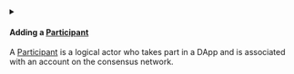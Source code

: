 <details>
<summary>
<h4>

Adding a [Participant](https://docs.reach.sh/model/#term_participant)
</h4>

A [Participant](https://docs.reach.sh/model/#term_participant) is a logical actor who takes part in a DApp and is associated with an account on the consensus network.

</summary>
<p>

A **Participant** is a class that represent an account connected to the contract as well as a user connected to the frontend.

```javascript
const Auctioneer = Participant('Auctioneer', {
        //Implement Auctioneer interact interface here.
});
```
***In this instance :***

- We are creating a `Participant` class called `Auctioneer`. 
- The `Auctioneer` will be the deployer of the contract onto the blockchain.

> Let's add the `Auctioneer` into `index.rsh`.

[`index.rsh`](https://raw.githubusercontent.com/BMscis/reach-tutorial/Documentation/Tutorial/Chapters/backend/1.AddingAParticipant/index.rsh)

```javascript
'reach 0.1';

export const main = Reach.App(() => {

    // Add Auctioneer.
    const Auctioneer = Participant('Auctioneer', {
        //Implement Auctioneer interact interface here.
    });

    init();
});
```
> Note that functions added onto the Participant can only be called by the backend.

</p>
</details>